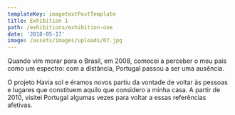 ```yaml
---
templateKey: imagetextPostTemplate
title: Exhibition 1
path: /exhibitions/exhibition-one
date: '2018-05-17'
image: /assets/images/uploads/07.jpg
---
```

Quando vim morar para o Brasil, em 2008, comecei a perceber o meu país como um espectro: com a distância, Portugal passou a ser uma ausência.



O projeto Havia sol e éramos novos partiu da vontade de voltar às pessoas e lugares que constituem aquilo que considero a minha casa. A partir de 2010, visitei Portugal algumas vezes para voltar a essas referências afetivas.
